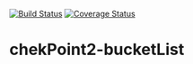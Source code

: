 [![Build Status](https://travis-ci.org/kwahalf/chekPoint2-bucketList)](https://travis-ci.org/kwahalf/chekPoint2-bucketList.svg?branch=develop)
[![Coverage Status](https://coveralls.io/repos/github/kwahalf/chekPoint2-bucketList/badge.svg?branch=develop)](https://coveralls.io/github/kwahalf/chekPoint2-bucketList?branch=develop)
# chekPoint2-bucketList

